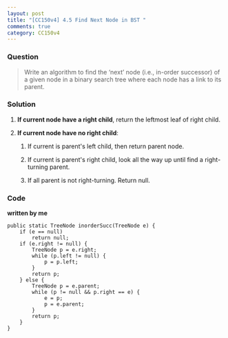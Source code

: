 ```yaml
---
layout: post
title: "[CC150v4] 4.5 Find Next Node in BST "
comments: true
category: CC150v4
---
```


### Question

> Write an algorithm to find the ‘next’ node (i.e., in-order successor) of a given node in a binary search tree where each node has a link to its parent.

### Solution

1. **If current node have a right child**, return the leftmost leaf of right child.

1. **If current node have no right child**:

   1. If current is parent's left child, then return parent node.

   1. If current is parent's right child, look all the way up until find a right-turning parent.

   1. If all parent is not right-turning. Return null.

### Code

**written by me**

    public static TreeNode inorderSucc(TreeNode e) {
    	if (e == null)
    		return null;
    	if (e.right != null) {
    		TreeNode p = e.right;
    		while (p.left != null) {
    			p = p.left;
    		}
    		return p;
    	} else {
    		TreeNode p = e.parent;
    		while (p != null && p.right == e) {
    			e = p;
    			p = e.parent;
    		}
    		return p;
    	}
    }

